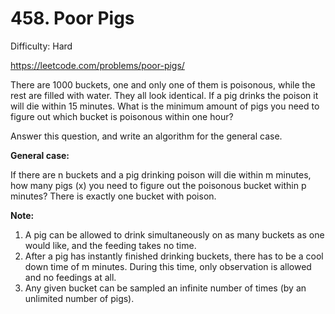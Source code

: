 # 458. Poor Pigs

Difficulty: Hard

https://leetcode.com/problems/poor-pigs/

There are 1000 buckets, one and only one of them is poisonous, while the rest are filled with water. They all look identical. If a pig drinks the poison it will die within 15 minutes. What is the minimum amount of pigs you need to figure out which bucket is poisonous within one hour?

Answer this question, and write an algorithm for the general case.

**General case:**

If there are n buckets and a pig drinking poison will die within m minutes, how many pigs (x) you need to figure out the poisonous bucket within p minutes? There is exactly one bucket with poison.

**Note:**

1. A pig can be allowed to drink simultaneously on as many buckets as one would like, and the feeding takes no time.
2. After a pig has instantly finished drinking buckets, there has to be a cool down time of m minutes. During this time, only observation is allowed and no feedings at all.
3. Any given bucket can be sampled an infinite number of times (by an unlimited number of pigs).
